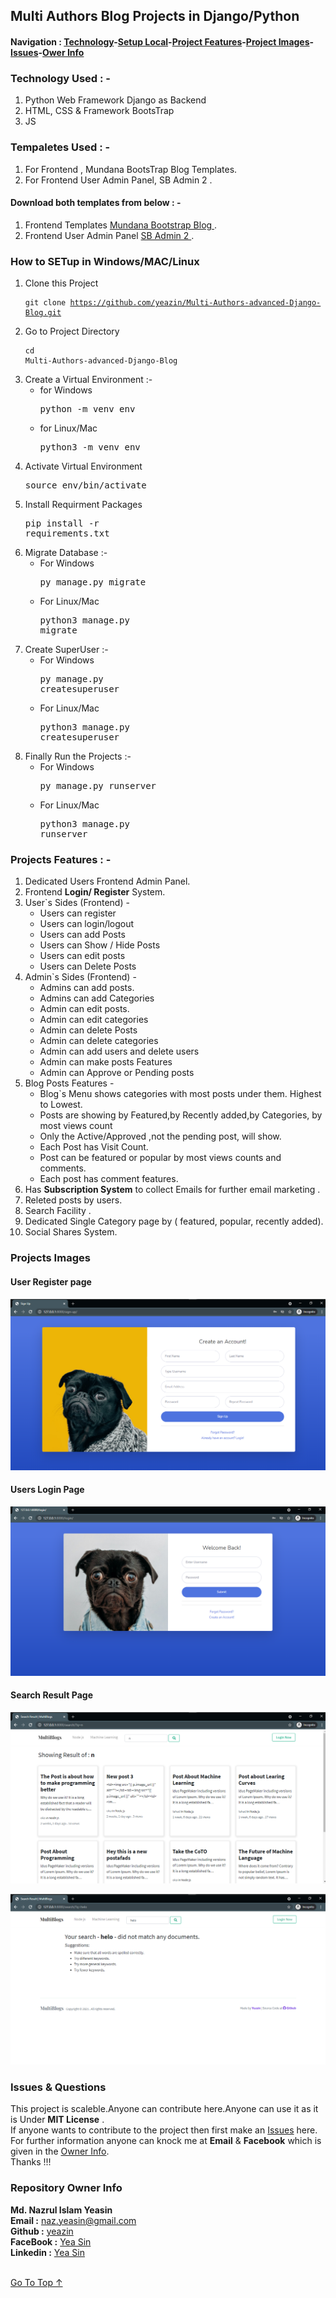 ##  Multi Authors Blog Projects in Django/Python
#### Navigation : [Technology](#technology-used---)-[Setup Local](#how-to-setup-in-windowsmaclinux)-[Project Features](#projects-features---)-[Project Images](#projects-images)-[Issues](#issues)-[Ower Info ](#repository-owner-info) 

  

### Technology Used : -
1. Python Web Framework Django as Backend
2. HTML, CSS & Framework BootsTrap
3. JS

### Tempaletes Used : -
1. For Frontend , Mundana BootsTrap Blog Templates. 
2. For Frontend User Admin Panel, SB Admin 2 .

#### Download both templates from below : -
1. Frontend Templates [ Mundana Bootstrap Blog ](https://www.wowthemes.net/mundana-free-html-bootstrap-template/).
2. Frontend User Admin Panel [ SB Admin 2 ](https://startbootstrap.com/theme/sb-admin-2).

### How to SETup in Windows/MAC/Linux
1. Clone this Project <pre><code>git clone https://github.com/yeazin/Multi-Authors-advanced-Django-Blog.git </code></pre>
2. Go to Project Directory <pre><code>cd Multi-Authors-advanced-Django-Blog </code></pre>
3. Create a Virtual Environment :-
    * for Windows <pre></code>python -m venv env </code></pre>
    * for Linux/Mac <pre></code>python3 -m venv env </code></pre>
4. Activate Virtual Environment <pre></code>source env/bin/activate </code></pre>
5. Install Requirment Packages <pre></code>pip install -r requirements.txt</code></pre>
6. Migrate Database :-
    * For Windows <pre></code>py manage.py migrate</code></pre>
    * For Linux/Mac <pre></code>python3 manage.py migrate</code></pre>
7. Create SuperUser :-
    * For Windows <pre></code>py manage.py createsuperuser</code></pre>
    * For Linux/Mac <pre></code>python3 manage.py createsuperuser</code></pre>
8. Finally Run the Projects :-
    * For Windows <pre></code>py manage.py runserver</code></pre>
    * For Linux/Mac <pre></code>python3 manage.py runserver</code></pre>

### Projects Features : -

1. Dedicated Users Frontend Admin Panel.
2. Frontend __Login/ Register__ System.
3. User`s Sides (Frontend) -
    * Users can register
    * Users can login/logout
    * Users can add Posts
    * Users can Show / Hide Posts
    * Users can edit posts
    * Users can Delete Posts
4. Admin`s Sides (Frontend) -
    * Admins can add posts.
    * Admins can add Categories
    * Admin can edit posts.
    * Admin can edit categories
    * Admin can delete Posts
    * Admin can delete categories 
    * Admin can add users and delete users
    * Admin can make posts Features
    * Admin can Approve or Pending posts
5. Blog Posts Features - 
    * Blog`s Menu shows categories with most posts under them. Highest to Lowest.
    * Posts are showing by Featured,by Recently added,by Categories, by most views count
    * Only the Active/Approved ,not the pending post, will show.
    * Each Post has Visit Count.
    * Post can be featured or popular by most views counts and comments.
    * Each post has comment features.
6. Has __Subscription System__ to collect Emails for further email marketing .
7. Releted posts by users.
8. Search Facility .
9. Dedicated Single Category page by ( featured, popular, recently added).
10. Social Shares System.

### Projects Images 

#### User Register page
![Register User Frontend](images/readme/register.png "Frontend User Register Page")
#### Users Login Page
![Login User Frontend](images/readme/login.png "Frontend User Login Page")
#### Search Result Page
![search result](images/readme/search.png "search result")

![without search result](images/readme/without_search.png " without search result")
### Issues & Questions
This project is scaleble.Anyone can contribute here.Anyone can use it as it is Under __MIT License__ .<br>
If anyone wants to contribute to the project then first make an [Issues](https://github.com/yeazin/Multi-Authors-advanced-Django-Blog/issues) here.<br>
For further information anyone can knock me at __Email__ & __Facebook__ which is given in the [Owner Info](#repository-owner-info). <br>
Thanks !!!<br>
### Repository Owner Info 

__Md. Nazrul Islam Yeasin__ <br>
__Email :__ [ naz.yeasin@gmail.com ](mailto:naz.yeasin@gmail.com) <br>
__Github :__ [yeazin](https://github.com/yeazin)<br>
__FaceBook :__ [Yea Sin](https://facebook.com/yeariha.farsin) <br>
__Linkedin :__ [Yea Sin](https://www.linkedin.com/in/yeazin/)
<br>
<br>

[Go To Top ↑ ](#multi-authors-blog-projects-in-djangopython)  








